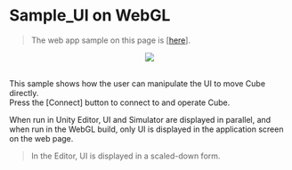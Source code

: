 # Sample_UI on WebGL

> The web app sample on this page is [[here](https://morikatron.github.io/t4u/sample/webgl/ui)].

<div align="center">
<img src="../../../../../../docs/res/samples/web_ui.gif">
</div>

<br>

This sample shows how the user can manipulate the UI to move Cube directly.<br>
Press the [Connect] button to connect to and operate Cube.

When run in Unity Editor, UI and Simulator are displayed in parallel, and when run in the WebGL build, only UI is displayed in the application screen on the web page.

> In the Editor, UI is displayed in a scaled-down form.